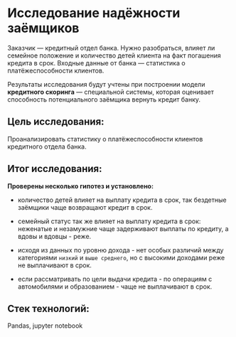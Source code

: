 # Исследование надёжности заёмщиков

Заказчик — кредитный отдел банка. Нужно разобраться, влияет ли семейное положение и количество детей клиента на факт погашения кредита в срок. Входные данные от банка — статистика о платёжеспособности клиентов.

Результаты исследования будут учтены при построении модели **кредитного скоринга** — специальной системы, которая оценивает способность потенциального заёмщика вернуть кредит банку.

## Цель исследования:

Проанализировать статистику о платёжеспособности клиентов кредитного отдела банка.

## Итог исследования:

**Проверены несколько гипотез и установлено:**

* количество детей влияет на выплату кредита в срок, так бездетные заёмщики чаще возвращают кредит в срок.

* семейный статус так же влияет на выплату кредита в срок: неженатые и незамужние чаще задерживают выплаты по кредиту, а вдовы и вдовцы - реже.

* исходя из данных по уровню дохода - нет особых различий между категориями `низкий` и `выше среднего`, но с высокими доходами реже не выплачивают в срок.

* если рассматривать по цели выдачи кредита - по операциям с автомобилями и образованием - чаще не выплачивают в срок.

## Стек технологий:

Pandas, jupyter notebook